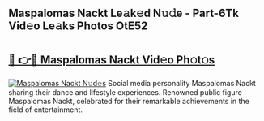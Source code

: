 ## Maspalomas Nackt Le𝚊k𝚎d N𝚞𝚍e - Part-6Tk Vid𝚎o Le𝚊ks Photos OtE52

# <h2><a href="http://fb11uc.evod.top/?m=Maspalomas+Nackt">🔗 👉🔴 Maspalomas Nackt Vid𝚎o Ph𝚘t𝚘s</a></h2>

[![Maspalomas Nackt N𝚞d𝚎s](https://i.imgur.com/8V9OHl7.gif)](http://fb11uc.evod.top/?m=Maspalomas+Nackt)
Social media personality Maspalomas Nackt sharing their dance and lifestyle experiences. Renowned public figure Maspalomas Nackt, celebrated for their remarkable achievements in the field of entertainment. 

